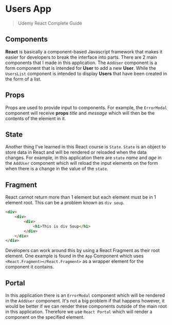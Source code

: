 # Users App

> Udemy React Complete Guide

## Components

**React** is basically a component-based Javascript framework that makes it easier for developers to break the interface into parts. There are 2 main components that I made in this application. The `AddUser` component is a form component that is intended for **User** to add a new **User**. While the `UsersList` component is intended to display **Users** that have been created in the form of a list.

## Props

Props are used to provide input to components. For example, the `ErrorModal` component will receive **props** _title_ and _message_ which will then be the contents of the element in it.

## State

Another thing I've learned in this React course is `State`. `State` is an object to store data in React and will be rendered or reloaded when the data changes. For example, in this application there are `state` _name_ and _age_ in the `AddUser` component which will reload the input elements on the form when there is a change in the value of the `state`.

## Fragment

React cannot return more than 1 element but each element must be in 1 element root. This can be a problem known as `div soup`.

```html
<div>
	<div>
		<div>
			<h1>This is div Soup</h1>
		</div>
	</div>
</div>
```

Developers can work around this by using a React Fragment as their root element. One example is found in the `App` Component which uses `<React.Fragment></React.Fragment>` as a wrapper element for the component it contains.

## Portal

In this application there is an `ErrorModal` component which will be rendered in the `AddUser` component. It's not a big problem if that happens however, it would be better if we can render these components outside of the main root in this application. Therefore we use `React Portal` which will render a component on the specified element.
